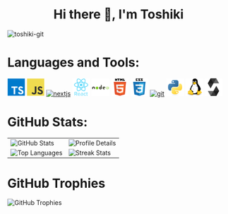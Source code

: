 <h1 align="center">Hi there 👋, I'm Toshiki</h1>
<p align="left"> <img src="https://komarev.com/ghpvc/?username=toshiki-git&label=Profile%20views&color=0e75b6&style=flat" alt="toshiki-git" /> </p>

<h1>Languages and Tools:</h1>
<p align="left">
    <a href="https://www.typescriptlang.org/" target="_blank" rel="noreferrer"><img src="https://raw.githubusercontent.com/devicons/devicon/master/icons/typescript/typescript-original.svg" alt="typescript" width="40" height="40"/></a>
    <a href="https://developer.mozilla.org/en-US/docs/Web/JavaScript" target="_blank" rel="noreferrer"><img src="https://raw.githubusercontent.com/devicons/devicon/master/icons/javascript/javascript-original.svg" alt="javascript" width="40" height="40"/></a>
    <a href="https://nextjs.org/" target="_blank" rel="noreferrer"><img src="https://cdn.worldvectorlogo.com/logos/nextjs-2.svg" alt="nextjs" width="40" height="40"/></a>
    <a href="https://reactjs.org/" target="_blank" rel="noreferrer"><img src="https://raw.githubusercontent.com/devicons/devicon/master/icons/react/react-original-wordmark.svg" alt="react" width="40" height="40"/></a>
    <a href="https://nodejs.org" target="_blank" rel="noreferrer"><img src="https://raw.githubusercontent.com/devicons/devicon/master/icons/nodejs/nodejs-original-wordmark.svg" alt="nodejs" width="40" height="40"/></a>
    <a href="https://www.w3.org/html/" target="_blank" rel="noreferrer"><img src="https://raw.githubusercontent.com/devicons/devicon/master/icons/html5/html5-original-wordmark.svg" alt="html5" width="40" height="40"/></a>
    <a href="https://www.w3schools.com/css/" target="_blank" rel="noreferrer"><img src="https://raw.githubusercontent.com/devicons/devicon/master/icons/css3/css3-original-wordmark.svg" alt="css3" width="40" height="40"/></a>
    <a href="https://git-scm.com/" target="_blank" rel="noreferrer"><img src="https://www.vectorlogo.zone/logos/git-scm/git-scm-icon.svg" alt="git" width="40" height="40"/></a>
    <a href="https://www.python.org/" target="_blank" rel="noreferrer"><img src="https://raw.githubusercontent.com/devicons/devicon/master/icons/python/python-original.svg" alt="python" width="40" height="40"/></a>
    <a href="https://www.linux.org/" target="_blank" rel="noreferrer"><img src="https://raw.githubusercontent.com/devicons/devicon/master/icons/linux/linux-original.svg" alt="linux" width="40" height="40"/></a>
    <a href="https://soliditylang.org/" target="_blank" rel="noreferrer"><img src="https://raw.githubusercontent.com/devicons/devicon/master/icons/solidity/solidity-original.svg" alt="solidity" width="40" height="40"/></a>
</p>


<h1>GitHub Stats:</h1>
<table>
    <tr>
        <td><img src="https://github-readme-stats-six-azure.vercel.app/api?username=toshiki-git&show_icons=true&count_private=true&theme=default&hide_border=true" alt="GitHub Stats"/></td>
        <td><img src="https://github-profile-summary-cards.vercel.app/api/cards/profile-details?username=toshiki-git&theme=default" alt="Profile Details"/></td>
    </tr>
    <tr>
        <td><img src="https://github-readme-stats-six-azure.vercel.app/api/top-langs/?username=toshiki-git&theme=default&hide_border=true&include_all_commits=true&count_private=true&layout=compact&langs_count=8" alt="Top Languages"/></td>
        <td><img src="https://github-readme-streak-stats.herokuapp.com/?user=toshiki-git&theme=default&hide_border=true" alt="Streak Stats"/></td>
    </tr>
</table>

<h1>GitHub Trophies</h1>
<img src="https://github-profile-trophy.vercel.app/?username=toshiki-git&theme=discord&no-frame=true&no-bg=true&margin-w=4" alt="GitHub Trophies"/>

<!-- Proudly created with GPRM ( https://gprm.itsvg.in ) -->
